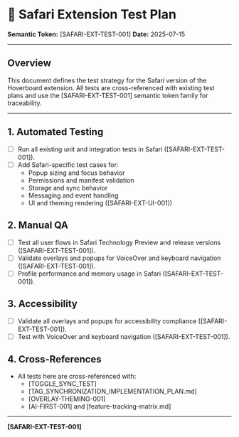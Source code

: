 # 🦁 Safari Extension Test Plan

**Semantic Token:** [SAFARI-EXT-TEST-001]
**Date:** 2025-07-15

---

## Overview
This document defines the test strategy for the Safari version of the Hoverboard extension. All tests are cross-referenced with existing test plans and use the [SAFARI-EXT-TEST-001] semantic token family for traceability.

---

## 1. Automated Testing
- [ ] Run all existing unit and integration tests in Safari ([SAFARI-EXT-TEST-001]).
- [ ] Add Safari-specific test cases for:
  - Popup sizing and focus behavior
  - Permissions and manifest validation
  - Storage and sync behavior
  - Messaging and event handling
  - UI and theming rendering ([SAFARI-EXT-UI-001])

## 2. Manual QA
- [ ] Test all user flows in Safari Technology Preview and release versions ([SAFARI-EXT-TEST-001]).
- [ ] Validate overlays and popups for VoiceOver and keyboard navigation ([SAFARI-EXT-TEST-001]).
- [ ] Profile performance and memory usage in Safari ([SAFARI-EXT-TEST-001]).

## 3. Accessibility
- [ ] Validate all overlays and popups for accessibility compliance ([SAFARI-EXT-TEST-001]).
- [ ] Test with VoiceOver and keyboard navigation ([SAFARI-EXT-TEST-001]).

## 4. Cross-References
- All tests here are cross-referenced with:
  - [TOGGLE_SYNC_TEST]
  - [TAG_SYNCHRONIZATION_IMPLEMENTATION_PLAN.md]
  - [OVERLAY-THEMING-001]
  - [AI-FIRST-001] and [feature-tracking-matrix.md]

---

**[SAFARI-EXT-TEST-001]** 